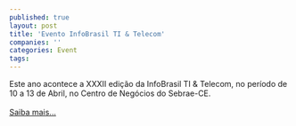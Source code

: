 ```yaml
---
published: true
layout: post
title: 'Evento InfoBrasil TI & Telecom'
companies: ''
categories: Event
tags: 
---
```

Este ano acontece a XXXII edi&ccedil;&atilde;o da InfoBrasil TI &amp; Telecom, no per&iacute;odo de 10 a 13 de Abril, no Centro de Neg&oacute;cios do Sebrae-CE.<br /><br /><a href="{{ site.baseurl }}/index.php?p=c&amp;id=336">Saiba mais...</a>
